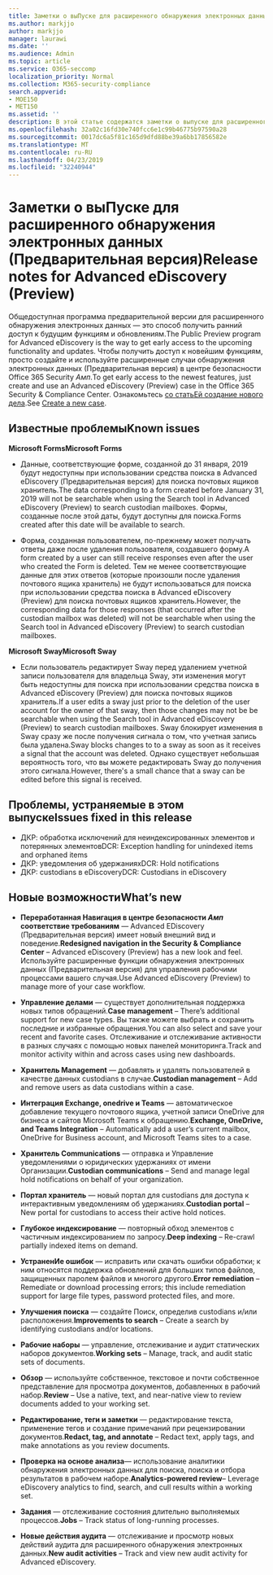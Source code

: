 ```yaml
---
title: Заметки о выПуске для расширенного обнаружения электронных данных (Предварительная версия)
ms.author: markjjo
author: markjjo
manager: laurawi
ms.date: ''
ms.audience: Admin
ms.topic: article
ms.service: O365-seccomp
localization_priority: Normal
ms.collection: M365-security-compliance
search.appverid:
- MOE150
- MET150
ms.assetid: ''
description: В этой статье содержатся заметки о выпуске для расширенного обнаружения электронных данных (Предварительная версия).
ms.openlocfilehash: 32a02c16fd30e740fcc6e1c99b46775b97590a28
ms.sourcegitcommit: 0017dc6a5f81c165d9dfd88be39a6bb17856582e
ms.translationtype: MT
ms.contentlocale: ru-RU
ms.lasthandoff: 04/23/2019
ms.locfileid: "32240944"
---
```

# <a name="release-notes-for-advanced-ediscovery-preview"></a><span data-ttu-id="2088e-103">Заметки о выПуске для расширенного обнаружения электронных данных (Предварительная версия)</span><span class="sxs-lookup"><span data-stu-id="2088e-103">Release notes for Advanced eDiscovery (Preview)</span></span>

<span data-ttu-id="2088e-104">Общедоступная программа предварительной версии для расширенного обнаружения электронных данных — это способ получить ранний доступ к будущим функциям и обновлениям.</span><span class="sxs-lookup"><span data-stu-id="2088e-104">The Public Preview program for Advanced eDiscovery is the way to get early access to the upcoming functionality and updates.</span></span> <span data-ttu-id="2088e-105">Чтобы получить доступ к новейшим функциям, просто создайте и используйте расширенные случаи обнаружения электронных данных (Предварительная версия) в центре безопасности Office 365 Security _Амп_.</span><span class="sxs-lookup"><span data-stu-id="2088e-105">To get early access to the newest features, just create and use an Advanced eDiscovery (Preview) case in the Office 365 Security & Compliance Center.</span></span> <span data-ttu-id="2088e-106">Ознакомьтесь [со статьЕй создание нового дела](create-new-ediscovery-case.md).</span><span class="sxs-lookup"><span data-stu-id="2088e-106">See [Create a new case](create-new-ediscovery-case.md).</span></span>

## <a name="known-issues"></a><span data-ttu-id="2088e-107">Известные проблемы</span><span class="sxs-lookup"><span data-stu-id="2088e-107">Known issues</span></span>

<span data-ttu-id="2088e-108">**Microsoft Forms**</span><span class="sxs-lookup"><span data-stu-id="2088e-108">**Microsoft Forms**</span></span>

- <span data-ttu-id="2088e-109">Данные, соответствующие форме, созданной до 31 января, 2019 будут недоступны при использовании средства поиска в Advanced eDiscovery (Предварительная версия) для поиска почтовых ящиков хранитель.</span><span class="sxs-lookup"><span data-stu-id="2088e-109">The data corresponding to a form created before January 31, 2019 will not be searchable when using the Search tool in Advanced eDiscovery (Preview) to search custodian mailboxes.</span></span> <span data-ttu-id="2088e-110">Формы, созданные после этой даты, будут доступны для поиска.</span><span class="sxs-lookup"><span data-stu-id="2088e-110">Forms created after this date will be available to search.</span></span>

- <span data-ttu-id="2088e-111">Форма, созданная пользователем, по-прежнему может получать ответы даже после удаления пользователя, создавшего форму.</span><span class="sxs-lookup"><span data-stu-id="2088e-111">A form created by a user can still receive responses even after the user who created the Form is deleted.</span></span> <span data-ttu-id="2088e-112">Тем не менее соответствующие данные для этих ответов (которые произошли после удаления почтового ящика хранитель) не будут использоваться для поиска при использовании средства поиска в Advanced eDiscovery (Preview) для поиска почтовых ящиков хранитель.</span><span class="sxs-lookup"><span data-stu-id="2088e-112">However, the corresponding data for those responses (that occurred after the custodian mailbox was deleted) will not be searchable when using the Search tool in Advanced eDiscovery (Preview) to search custodian mailboxes.</span></span>
 
<span data-ttu-id="2088e-113">**Microsoft Sway**</span><span class="sxs-lookup"><span data-stu-id="2088e-113">**Microsoft Sway**</span></span>

- <span data-ttu-id="2088e-114">Если пользователь редактирует Sway перед удалением учетной записи пользователя для владельца Sway, эти изменения могут быть недоступны для поиска при использовании средства поиска в Advanced eDiscovery (Preview) для поиска почтовых ящиков хранитель.</span><span class="sxs-lookup"><span data-stu-id="2088e-114">If a user edits a sway just prior to the deletion of the user account for the owner of that sway, then those changes may not be be searchable when using the Search tool in Advanced eDiscovery (Preview) to search custodian mailboxes.</span></span> <span data-ttu-id="2088e-115">Sway блокирует изменения в Sway сразу же после получения сигнала о том, что учетная запись была удалена.</span><span class="sxs-lookup"><span data-stu-id="2088e-115">Sway blocks changes to to a sway as soon as it receives a signal that the account was deleted.</span></span> <span data-ttu-id="2088e-116">Однако существует небольшая вероятность того, что вы можете редактировать Sway до получения этого сигнала.</span><span class="sxs-lookup"><span data-stu-id="2088e-116">However, there's a small chance that a sway can be edited before this signal is received.</span></span>

## <a name="issues-fixed-in-this-release"></a><span data-ttu-id="2088e-117">Проблемы, устраняемые в этом выпуске</span><span class="sxs-lookup"><span data-stu-id="2088e-117">Issues fixed in this release</span></span>

- <span data-ttu-id="2088e-118">ДКР: обработка исключений для неиндексированных элементов и потерянных элементов</span><span class="sxs-lookup"><span data-stu-id="2088e-118">DCR: Exception handling for unindexed items and orphaned items</span></span>
- <span data-ttu-id="2088e-119">ДКР: уведомления об удержаниях</span><span class="sxs-lookup"><span data-stu-id="2088e-119">DCR: Hold notifications</span></span>
- <span data-ttu-id="2088e-120">ДКР: custodians в eDiscovery</span><span class="sxs-lookup"><span data-stu-id="2088e-120">DCR: Custodians in eDiscovery</span></span>

## <a name="whats-new"></a><span data-ttu-id="2088e-121">Новые возможности</span><span class="sxs-lookup"><span data-stu-id="2088e-121">What’s new</span></span>

- <span data-ttu-id="2088e-122">**Переработанная Навигация в центре безопасности _Амп_ соответствие требованиям** — Advanced EDiscovery (Предварительная версия) имеет новый внешний вид и поведение.</span><span class="sxs-lookup"><span data-stu-id="2088e-122">**Redesigned navigation in the Security & Compliance Center** – Advanced eDiscovery (Preview) has a new look and feel.</span></span> <span data-ttu-id="2088e-123">Используйте расширенные функции обнаружения электронных данных (Предварительная версия) для управления рабочими процессами вашего случая.</span><span class="sxs-lookup"><span data-stu-id="2088e-123">Use Advanced eDiscovery (Preview) to manage more of your case workflow.</span></span>

- <span data-ttu-id="2088e-124">**Управление делами** — существует дополнительная поддержка новых типов обращений.</span><span class="sxs-lookup"><span data-stu-id="2088e-124">**Case management** – There’s additional support for new case types.</span></span> <span data-ttu-id="2088e-125">Вы также можете выбрать и сохранить последние и избранные обращения.</span><span class="sxs-lookup"><span data-stu-id="2088e-125">You can also select and save your recent and favorite cases.</span></span> <span data-ttu-id="2088e-126">Отслеживание и отслеживание активности в разных случаях с помощью новых панелей мониторинга.</span><span class="sxs-lookup"><span data-stu-id="2088e-126">Track and monitor activity within and across cases using new dashboards.</span></span>

- <span data-ttu-id="2088e-127">**Хранитель Management** — добавлять и удалять пользователей в качестве данных custodians в случае.</span><span class="sxs-lookup"><span data-stu-id="2088e-127">**Custodian management** – Add and remove users as data custodians within a case.</span></span>

- <span data-ttu-id="2088e-128">**Интеграция Exchange, onedrive и Teams** — автоматическое добавление текущего почтового ящика, учетной записи OneDrive для бизнеса и сайтов Microsoft Teams к обращению.</span><span class="sxs-lookup"><span data-stu-id="2088e-128">**Exchange, OneDrive, and Teams Integration** – Automatically add a user’s current mailbox, OneDrive for Business account, and Microsoft Teams sites to a case.</span></span> 

- <span data-ttu-id="2088e-129">**Хранитель Communications** — отправка и Управление уведомлениями о юридических удержаниях от имени Организации.</span><span class="sxs-lookup"><span data-stu-id="2088e-129">**Custodian communications** – Send and manage legal hold notifications on behalf of your organization.</span></span>

- <span data-ttu-id="2088e-130">**Портал хранитель** — новый портал для custodians для доступа к интерактивным уведомлениям об удержаниях.</span><span class="sxs-lookup"><span data-stu-id="2088e-130">**Custodian portal** – New portal for custodians to access their active hold notices.</span></span>

- <span data-ttu-id="2088e-131">**Глубокое индексирование** — повторный обход элементов с частичным индексированием по запросу.</span><span class="sxs-lookup"><span data-stu-id="2088e-131">**Deep indexing** – Re-crawl partially indexed items on demand.</span></span>

- <span data-ttu-id="2088e-132">**УстраненИе ошибок** — исправить или скачать ошибки обработки; к ним относятся поддержка обновлений для больших типов файлов, защищенных паролем файлов и многого другого.</span><span class="sxs-lookup"><span data-stu-id="2088e-132">**Error remediation** – Remediate or download processing errors; this include remediation support for large file types, password protected files, and more.</span></span> 

- <span data-ttu-id="2088e-133">**Улучшения поиска** — создайте Поиск, определив custodians и/или расположения.</span><span class="sxs-lookup"><span data-stu-id="2088e-133">**Improvements to search** – Create a search by identifying custodians and/or locations.</span></span>

- <span data-ttu-id="2088e-134">**Рабочие наборы** — управление, отслеживание и аудит статических наборов документов.</span><span class="sxs-lookup"><span data-stu-id="2088e-134">**Working sets** – Manage, track, and audit static sets of documents.</span></span>

- <span data-ttu-id="2088e-135">**Обзор** — используйте собственное, текстовое и почти собственное представление для просмотра документов, добавленных в рабочий набор.</span><span class="sxs-lookup"><span data-stu-id="2088e-135">**Review** – Use a native, text, and near-native view to review documents added to your working set.</span></span>

- <span data-ttu-id="2088e-136">**Редактирование, теги и заметки** — редактирование текста, применение тегов и создание примечаний при рецензировании документов.</span><span class="sxs-lookup"><span data-stu-id="2088e-136">**Redact, tag, and annotate** – Redact text, apply tags, and make annotations as you review documents.</span></span>
  
- <span data-ttu-id="2088e-137">**Проверка на основе анализа**— использование аналитики обнаружения электронных данных для поиска, поиска и отбора результатов в рабочем наборе.</span><span class="sxs-lookup"><span data-stu-id="2088e-137">**Analytics-powered review**– Leverage eDiscovery analytics to find, search, and cull results within a working set.</span></span>

- <span data-ttu-id="2088e-138">**Задания** — отслеживание состояния длительно выполняемых процессов.</span><span class="sxs-lookup"><span data-stu-id="2088e-138">**Jobs** – Track status of long-running processes.</span></span>

- <span data-ttu-id="2088e-139">**Новые действия аудита** — отслеживание и просмотр новых действий аудита для расширенного обнаружения электронных данных.</span><span class="sxs-lookup"><span data-stu-id="2088e-139">**New audit activities** – Track and view new audit activity for Advanced eDiscovery.</span></span>

